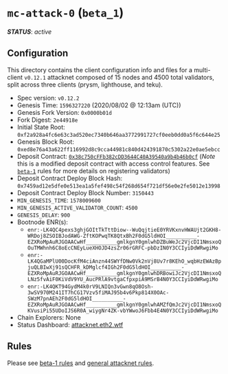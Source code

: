 # `mc-attack-0` (`beta_1`)

***STATUS***: _active_

## Configuration

This directory contains the client configuration info and files for a
multi-client `v0.12.1` attacknet composed of 15 nodes and 4500 total validators, split
across three clients (prysm, lighthouse, and teku).

- Spec version: `v0.12.2`
- Genesis Time: `1596327220` (2020/08/02 @ 12:13am (UTC))
- Genesis Fork Version: `0x0000b01d`
- Fork Digest: `2e44918e`
- Initial State Root: `0xf2a928a4fc6e63c3ad520ec7340b646aa3772991727cf0eeb0dd0a5f6c644e25`
- Genesis Block Root: `0xed8e76a43a622ff116992d8c9cca44981c840d424391870c5302a22e0ae5ebcc`
- Deposit Contract: [`0x38c750cFFb382cDD3644C40A39540a9b4b46b0cf`](https://goerli.etherscan.io/address/0x38c750cFFb382cDD3644C40A39540a9b4b46b0cf) (_Note_ this is a modified deposit contract with access control features. See [`beta-1`](../README.md#attacker-validators) rules for more details on registering validators)
- Deposit Contract Deploy Block Hash: `0x7459ad12e5dfe0e513ea1a5fef498c54f268d654f721df56e0e2fe5012e13998`
- Deposit Contract Deploy Block Number: `3150443`
- `MIN_GENESIS_TIME`: `1578009600`
- `MIN_GENESIS_ACTIVE_VALIDATOR_COUNT`: `4500`
- `GENESIS_DELAY`: `900`
- Bootnode ENR(s):
  - `enr:-LK4QC4pexs3ghjGOItTkTttDiow--WuQqjtieE0YRVKxnvHWAUjt2GKH8-WRDoj8ZSOIBJodAWG-ZftKOPwqTK8QtxBh2F0dG5ldHOI__________-EZXRoMpAuRJGOAACwHf__________gmlkgnY0gmlwhDZBuWeJc2VjcDI1NmsxoQOuTMWhnh6C8oEcCNEyLueXHOJD4zsZr06rGRFC-pbDzIN0Y3CCIyiDdWRwgiMo`
  - `enr:-LK4QGaMPlU00DocKfM4ciAnzn44SWYfDNw0Vk2nVj8Uv7r8KEhO_wqbHzEWAzBpjuQLBIwXj91sQCHFR_kDMglcf4IGh2F0dG5ldHOI__________-EZXRoMpAuRJGOAACwHf__________gmlkgnY0gmlwhDRBowiJc2VjcDI1NmsxoQLNz5fvAiF0KiVdV9YU_AucPRlA9vtgaCfpxpiA9MSrB4N0Y3CCIyiDdWRwgiMo`
  - `enr:-LK4QKT94GydM4k0rV9LNIQn3vGwn8qO8Osh-3wSV970M241IT7hCG17Vzv5fiMAJ95b4v6Pkp814X0OAc-SWzM7pnAEh2F0dG5ldHOI__________-EZXRoMpAuRJGOAACwHf__________gmlkgnY0gmlwhAMZfQmJc2VjcDI1NmsxoQKVusiPi55UDoIJS6R0A_wiygNr4ZK-vbYWwoJ6Fbb4E4N0Y3CCIyiDdWRwgiMo`
- Chain Explorers: None
- Status Dashboard: [attacknet.eth2.wtf](https://attacknet.eth2.wtf)

## Rules

Please see [beta-1 rules](../README.md#rules) and [general attacknet rules](../../../README.md#general-rules).